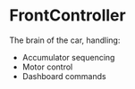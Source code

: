 # FrontController

The brain of the car, handling:

- Accumulator sequencing
- Motor control
- Dashboard commands
